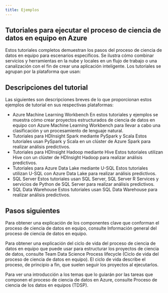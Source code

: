 ```yaml
---
title: Ejemplos
---
```


## Tutoriales para ejecutar el proceso de ciencia de datos en equipo en Azure

Estos tutoriales completos demuestran los pasos del proceso de ciencia de datos en equipo para escenarios específicos. Se ilustra cómo combinar servicios y herramientas en la nube y locales en un flujo de trabajo o una canalización con el fin de crear una aplicación inteligente. Los tutoriales se agrupan por la plataforma que usan:

## Descripciones del tutorial

Las siguientes son descripciones breves de lo que proporcionan estos ejemplos de tutorial en sus respectivas plataformas:

- Azure Machine Learning Workbench En estos tutoriales y ejemplos se muestra cómo crear proyectos estructurados de ciencia de datos en equipo con Azure Machine Learning Workbench para llevar a cabo una clasificación y un procesamiento de lenguaje natural.
- Tutoriales para HDInsight Spark mediante PySpark y Scala Estos tutoriales usan PySpark y Scala en un clúster de Azure Spark para realizar análisis predictivos.
- Tutoriales para HDInsight Hadoop mediante Hive Estos tutoriales utilizan Hive con un clúster de HDInsight Hadoop para realizar análisis predictivos.
- Tutoriales para Azure Data Lake mediante U-SQL Estos tutoriales utilizan U-SQL con Azure Data Lake para realizar análisis predictivos.
- SQL Server Estos tutoriales usan SQL Server, SQL Server R Services y servicios de Python de SQL Server para realizar análisis predictivos.
- SQL Data Warehouse Estos tutoriales usan SQL Data Warehouse para realizar análisis predictivos.

## Pasos siguientes

Para obtener una explicación de los componentes clave que conforman el proceso de ciencia de datos en equipo, consulte Información general del proceso de ciencia de datos en equipo.

Para obtener una explicación del ciclo de vida del proceso de ciencia de datos en equipo que puede usar para estructurar los proyectos de ciencia de datos, consulte Team Data Science Process lifecycle (Ciclo de vida del proceso de ciencia de datos en equipo). El ciclo de vida describe el proceso, de principio a fin, que suelen seguir los proyectos al ejecutarlos.

Para ver una introducción a los temas que lo guiarán por las tareas que componen el proceso de ciencia de datos en Azure, consulte Proceso de ciencia de los datos en equipos (TDSP).
